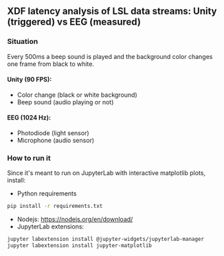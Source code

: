 ## XDF latency analysis of LSL data streams: Unity (triggered) vs EEG (measured)

### Situation
Every 500ms a beep sound is played and the background color changes one frame from black to white.

#### Unity (90 FPS):
- Color change (black or white background)
- Beep sound (audio playing or not)
#### EEG (1024 Hz):
 - Photodiode (light sensor)
- Microphone (audio sensor)


### How to run it
Since it's meant to run on JupyterLab with interactive matplotlib plots, install:
- Python requirements
```bash
pip install -r requirements.txt
```
- Nodejs: https://nodejs.org/en/download/
- JupyterLab extensions:
```bash
jupyter labextension install @jupyter-widgets/jupyterlab-manager
jupyter labextension install jupyter-matplotlib
```
